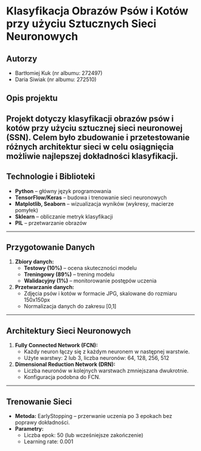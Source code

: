 # Klasyfikacja Obrazów Psów i Kotów przy użyciu Sztucznych Sieci Neuronowych  

## Autorzy  
- Bartłomiej Kuk (nr albumu: 272497)  
- Daria Siwiak (nr albumu: 272510)  

## **Opis projektu**  
Projekt dotyczy klasyfikacji obrazów psów i kotów przy użyciu sztucznej sieci neuronowej (SSN). Celem było zbudowanie i przetestowanie różnych architektur sieci w celu osiągnięcia możliwie najlepszej dokładności klasyfikacji.
---
## **Technologie i Biblioteki**  
- **Python** – główny język programowania  
- **TensorFlow/Keras** – budowa i trenowanie sieci neuronowych  
- **Matplotlib, Seaborn** – wizualizacja wyników (wykresy, macierze pomyłek)  
- **Sklearn** – obliczanie metryk klasyfikacji  
- **PIL** – przetwarzanie obrazów  
---
## **Przygotowanie Danych**  
1. **Zbiory danych:**  
   - **Testowy (10%)** – ocena skuteczności modelu  
   - **Treningowy (89%)** – trening modelu  
   - **Walidacyjny (1%)** – monitorowanie postępów uczenia  
2. **Przetwarzanie danych:**  
   - Zdjęcia psów i kotów w formacie JPG, skalowane do rozmiaru 150x150px  
   - Normalizacja danych do zakresu [0,1]  
---
## **Architektury Sieci Neuronowych**  
1. **Fully Connected Network (FCN):**  
   - Każdy neuron łączy się z każdym neuronem w następnej warstwie.  
   - Użyte warstwy: 2 lub 3, liczba neuronów: 64, 128, 256, 512  
2. **Dimensional Reduction Network (DRN):**  
   - Liczba neuronów w kolejnych warstwach zmniejszana dwukrotnie.  
   - Konfiguracja podobna do FCN.  
---
## **Trenowanie Sieci**  
- **Metoda:** EarlyStopping – przerwanie uczenia po 3 epokach bez poprawy dokładności.  
- **Parametry:**  
  - Liczba epok: 50 (lub wcześniejsze zakończenie)  
  - Learning rate: 0.001  
